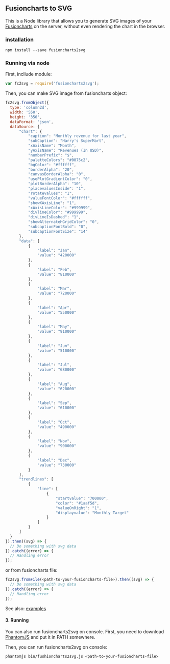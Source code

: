 ## Fusioncharts to SVG
This is a Node library that allows you to generate SVG images of your [Fusioncharts](http://www.fusioncharts.com/) on the server, without even rendering the chart in the browser.

### installation

```
npm install --save fusioncharts2svg
```

### Running via node
First, incllude module:

```js
var fc2svg = require('fusioncharts2svg');
```

Then, you can make SVG image from fusioncharts object:

```js
fc2svg.fromObject({
  type: 'column2d',
  width: '550',
  height: '350',
  dataFormat: 'json',
  dataSource: {
      "chart": {
          "caption": "Monthly revenue for last year",
          "subCaption": "Harry's SuperMart",
          "xAxisName": "Month",
          "yAxisName": "Revenues (In USD)",
          "numberPrefix": "$",
          "paletteColors": "#0075c2",
          "bgColor": "#ffffff",
          "borderAlpha": "20",
          "canvasBorderAlpha": "0",
          "usePlotGradientColor": "0",
          "plotBorderAlpha": "10",
          "placevaluesInside": "1",
          "rotatevalues": "1",
          "valueFontColor": "#ffffff",                
          "showXAxisLine": "1",
          "xAxisLineColor": "#999999",
          "divlineColor": "#999999",               
          "divLineIsDashed": "1",
          "showAlternateHGridColor": "0",
          "subcaptionFontBold": "0",
          "subcaptionFontSize": "14"
      },            
      "data": [
          {
              "label": "Jan",
              "value": "420000"
          }, 
          {
              "label": "Feb",
              "value": "810000"
          }, 
          {
              "label": "Mar",
              "value": "720000"
          }, 
          {
              "label": "Apr",
              "value": "550000"
          }, 
          {
              "label": "May",
              "value": "910000"
          }, 
          {
              "label": "Jun",
              "value": "510000"
          }, 
          {
              "label": "Jul",
              "value": "680000"
          }, 
          {
              "label": "Aug",
              "value": "620000"
          }, 
          {
              "label": "Sep",
              "value": "610000"
          }, 
          {
              "label": "Oct",
              "value": "490000"
          }, 
          {
              "label": "Nov",
              "value": "900000"
          }, 
          {
              "label": "Dec",
              "value": "730000"
          }
      ],
      "trendlines": [
          {
              "line": [
                  {
                      "startvalue": "700000",
                      "color": "#1aaf5d",
                      "valueOnRight": "1",
                      "displayvalue": "Monthly Target"
                  }
              ]
          }
      ]
  }
}).then((svg) => {
  // Do something with svg data
}).catch((error) => {
  // Handling error
});
```

or from fusioncharts file:

```js
fc2svg.fromFile(<path-to-your-fusioncharts-file>).then((svg) => {
  // Do something with svg data
}).catch((error) => {
  // Handling error
});
```

See also: [examples](https://github.com/ysm001/fusioncharts2svg/examples)

#### 3. Running
You can also run fusioncharts2svg on console.
First, you need to download [PhantomJS](http://phantomjs.org/) and put it in PATH somewhere.

Then, you can run fusioncharts2svg on console:

```
phantomjs bin/fushioncharts2svg.js <path-to-your-fusioncharts-file>
```
